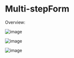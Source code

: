 # Multi-stepForm

Overview:

![image](https://github.com/mertcetiin/Multi-stepForm/assets/102957602/c1709870-cfc3-478d-9695-8ec2b714c191)

![image](https://github.com/mertcetiin/Multi-stepForm/assets/102957602/40885887-8110-4086-bf54-abd35f380b84)

![image](https://github.com/mertcetiin/Multi-stepForm/assets/102957602/bd068e57-d3aa-4c97-9376-152970e659fa)
